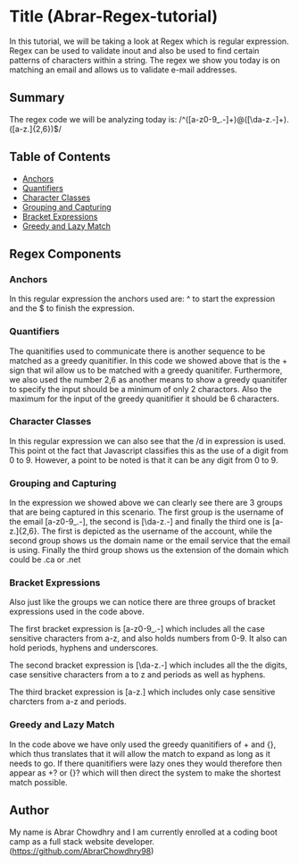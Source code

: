 # Title (Abrar-Regex-tutorial)

In this tutorial, we will be taking a look at Regex which is regular expression. Regex can be used to validate inout and also be used to find certain patterns of characters within a string. The regex we show you today is on matching an email and allows us to validate e-mail addresses.

## Summary
The regex code we will be analyzing today is: /^([a-z0-9_\.-]+)@([\da-z\.-]+)\.([a-z\.]{2,6})$/

## Table of Contents

- [Anchors](#anchors)
- [Quantifiers](#quantifiers)
- [Character Classes](#character-classes)
- [Grouping and Capturing](#grouping-and-capturing)
- [Bracket Expressions](#bracket-expressions)
- [Greedy and Lazy Match](#greedy-and-lazy-match)

## Regex Components

### Anchors
In this regular expression the anchors used are: ^ to start the expression and the $ to finish the expression. 

### Quantifiers
The quanitifies used to communicate there is another sequence to be matched as a greedy quanitifier. In this code we showed above that is the + sign that wil allow us to be matched with a greedy quanitifer. Furthermore, we also used the number 2,6 as another means to show a greedy quanitifer to specify the input should be a minimum of only 2 charactors. Also the maximum for the input of the greedy quanitifier it should be 6 characters.


### Character Classes
In this regular expression we can also see that the /d in expression is used. This point ot the fact that Javascript classifies this as the use of a digit from 0 to 9. However, a point to be noted is that it can be any digit from 0 to 9.

### Grouping and Capturing
In the expression we showed above we can clearly see there are 3 groups that are being captured in this scenario. The first group is the username of the email [a-z0-9_\.-], the second is [\da-z\.-] and finally the third one is [a-z\.]{2,6}. The first is depicted as the username of the account, while the second group shows us the domain name or the email service that the email is using. Finally the third group shows us the extension of the domain which could be .ca or .net 

### Bracket Expressions
Also just like the groups we can notice there are three groups of bracket expressions used in the code above. 

The first bracket expression is [a-z0-9_\.-] which includes all the case sensitive characters from a-z, and also holds numbers from 0-9. It also can hold periods, hyphens and underscores.

The second bracket expression is [\da-z\.-] which includes all the the digits, case sensitive characters from a to z and periods as well as hyphens. 

The third bracket expression is [a-z\.] which includes only case sensitive charcters from a-z and periods. 

### Greedy and Lazy Match
In the code above we have only used the greedy quanitifiers of + and {}, which thus translates that it will allow the match to expand as long as it needs to go. If there quanitifiers were lazy ones they would therefore then appear as +? or {}? which will then direct the system to make the shortest match possible. 

## Author
My name is Abrar Chowdhry and I am currently enrolled at a coding boot camp as a full stack website developer.(https://github.com/AbrarChowdhry98)
